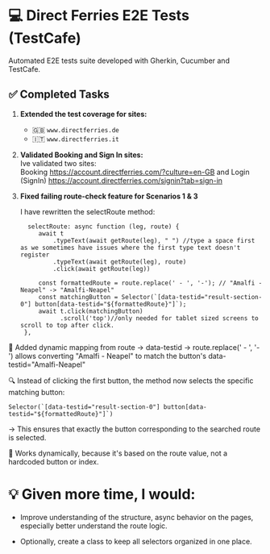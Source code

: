 # 💻 Direct Ferries E2E Tests (TestCafe)

Automated E2E tests suite developed with Gherkin, Cucumber and TestCafe.

## ✅ Completed Tasks

1. **Extended the test coverage for sites:**   
   - 🇬🇧 `www.directferries.de`  
   - 🇮🇹 `www.directferries.it`  

2. **Validated Booking and Sign In sites:**  
   Ive validated two sites:  
   Booking https://account.directferries.com/?culture=en-GB
   and 
   Login (SignIn) https://account.directferries.com/signin?tab=sign-in


3. **Fixed failing route-check feature for Scenarios 1 & 3**  
   
   I have rewritten the selectRoute method:

   ```
     selectRoute: async function (leg, route) {
        await t
            .typeText(await getRoute(leg), " ") //type a space first as we sometimes have issues where the first type text doesn't register
            .typeText(await getRoute(leg), route)
            .click(await getRoute(leg))

        const formattedRoute = route.replace(' - ', '-'); // "Amalfi - Neapel" -> "Amalfi-Neapel"
        const matchingButton = Selector(`[data-testid="result-section-0"] button[data-testid="${formattedRoute}"]`);
        await t.click(matchingButton)
              .scroll('top')//only needed for tablet sized screens to scroll to top after click.
    },
   ```

🔧 Added dynamic mapping from route → data-testid
→ route.replace(' - ', '-') allows converting "Amalfi - Neapel" to match the button's data-testid="Amalfi-Neapel"

🔍 Instead of clicking the first button, the method now selects the specific matching button:
```
Selector(`[data-testid="result-section-0"] button[data-testid="${formattedRoute}"]`)
```
→ This ensures that exactly the button corresponding to the searched route is selected.

🧠 Works dynamically, because it's based on the route value, not a hardcoded button or index.

# 💡 Given more time, I would:

- Improve understanding of the structure, async behavior on the pages, especially better understand the route logic.

- Optionally, create a class to keep all selectors organized in one place.